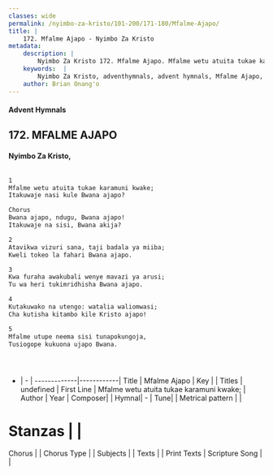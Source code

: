 ```yaml
---
classes: wide
permalink: /nyimbo-za-kristo/101-200/171-180/Mfalme-Ajapo/
title: |
    172. Mfalme Ajapo - Nyimbo Za Kristo
metadata:
    description: |
        Nyimbo Za Kristo 172. Mfalme Ajapo. Mfalme wetu atuita tukae karamuni kwake;  Itakuwaje nasi kule Bwana ajapo?  Chorus Bwana ajapo, ndugu, Bwana ajapo!  Itakuwaje na sisi, Bwana akija?  
    keywords:  |
        Nyimbo Za Kristo, adventhymnals, advent hymnals, Mfalme Ajapo, Mfalme wetu atuita tukae karamuni kwake; . 
    author: Brian Onang'o
---
```


#### Advent Hymnals
## 172. MFALME AJAPO
####  Nyimbo Za Kristo,

```txt

1
Mfalme wetu atuita tukae karamuni kwake; 
Itakuwaje nasi kule Bwana ajapo?

Chorus
Bwana ajapo, ndugu, Bwana ajapo! 
Itakuwaje na sisi, Bwana akija?

2
Atavikwa vizuri sana, taji badala ya miiba; 
Kweli tokeo la fahari Bwana ajapo.

3
Kwa furaha awakubali wenye mavazi ya arusi; 
Tu wa heri tukimridhisha Bwana ajapo.

4
Kutakuwako na utengo: watalia waliomwasi; 
Cha kutisha kitambo kile Kristo ajapo!

5
Mfalme utupe neema sisi tunapokungoja, 
Tusiogope kukuona ujapo Bwana.





```

- |   -  |
-------------|------------|
Title | Mfalme Ajapo |
Key |  |
Titles | undefined |
First Line | Mfalme wetu atuita tukae karamuni kwake;  |
Author | 
Year | 
Composer| |
Hymnal|  - |
Tune|  |
Metrical pattern | |
# Stanzas |  |
Chorus |  |
Chorus Type |  |
Subjects | |
Texts |  |
Print Texts | 
Scripture Song |  |
    
